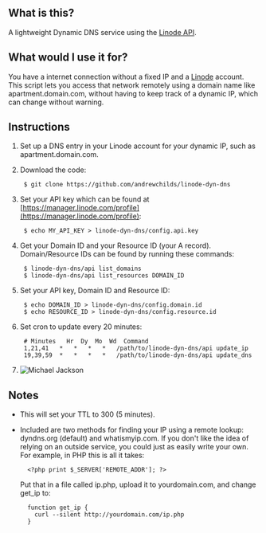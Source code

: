 ## What is this?

A lightweight Dynamic DNS service using the [Linode API](http://www.linode.com/api).

## What would I use it for?

You have a internet connection without a fixed IP and a [Linode](http://www.linode.com) account. This script lets you access that network remotely using a domain name like apartment.domain.com, without having to keep track of a dynamic IP, which can change without warning.

## Instructions

1. Set up a DNS entry in your Linode account for your dynamic IP, such as apartment.domain.com.

2. Download the code:

        $ git clone https://github.com/andrewchilds/linode-dyn-dns

3. Set your API key which can be found at [https://manager.linode.com/profile](https://manager.linode.com/profile):

        $ echo MY_API_KEY > linode-dyn-dns/config.api.key

4. Get your Domain ID and your Resource ID (your A record). Domain/Resource IDs can be found by running these commands:

        $ linode-dyn-dns/api list_domains
        $ linode-dyn-dns/api list_resources DOMAIN_ID

5. Set your API key, Domain ID and Resource ID:

        $ echo DOMAIN_ID > linode-dyn-dns/config.domain.id
        $ echo RESOURCE_ID > linode-dyn-dns/config.resource.id

6. Set cron to update every 20 minutes:

        # Minutes   Hr  Dy  Mo  Wd  Command
        1,21,41   *   *   *   *   /path/to/linode-dyn-dns/api update_ip
        19,39,59  *   *   *   *   /path/to/linode-dyn-dns/api update_dns

7. ![Michael Jackson](http://i.imgur.com/NRmeB.jpg)

## Notes

* This will set your TTL to 300 (5 minutes).
* Included are two methods for finding your IP using a remote lookup: dyndns.org (default) and whatismyip.com. If you don't like the idea of relying on an outside service, you could just as easily write your own. For example, in PHP this is all it takes:

        <?php print $_SERVER['REMOTE_ADDR']; ?>

    Put that in a file called ip.php, upload it to yourdomain.com, and change get_ip to:

        function get_ip {
          curl --silent http://yourdomain.com/ip.php
        }

